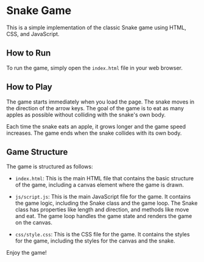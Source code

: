 # Snake Game

This is a simple implementation of the classic Snake game using HTML, CSS, and JavaScript.

## How to Run

To run the game, simply open the `index.html` file in your web browser.

## How to Play

The game starts immediately when you load the page. The snake moves in the direction of the arrow keys. The goal of the game is to eat as many apples as possible without colliding with the snake's own body.

Each time the snake eats an apple, it grows longer and the game speed increases. The game ends when the snake collides with its own body.

## Game Structure

The game is structured as follows:

- `index.html`: This is the main HTML file that contains the basic structure of the game, including a canvas element where the game is drawn.

- `js/script.js`: This is the main JavaScript file for the game. It contains the game logic, including the Snake class and the game loop. The Snake class has properties like length and direction, and methods like move and eat. The game loop handles the game state and renders the game on the canvas.

- `css/style.css`: This is the CSS file for the game. It contains the styles for the game, including the styles for the canvas and the snake.

Enjoy the game!